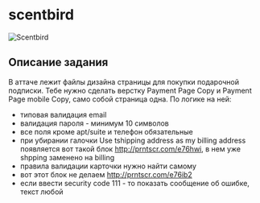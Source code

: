 # scentbird

![Scentbird](https://github.com/yakovenkomax/scentbird-task/raw/master/mockups/Payment%20Page%20Copy.jpg)

## Описание задания
В аттаче лежит файлы дизайна страницы для покупки подарочной подписки.
Тебе нужно сделать верстку Payment Page Copy и Payment Page mobile Copy, cамо собой страница одна.
По логике на ней:
* типовая валидация email
* валидация пароля - минимум 10 символов
* все поля кроме apt/suite и телефон обязательные
* при убирании галочки Use tshipping address as my billing address появляется вот такой блок http://prntscr.com/e76hwi, в нем уже shpping заменено на billing
* правила валидации карточки нужно найти самому
* вот этот блок не делаем http://prntscr.com/e76ib2
* если ввести security code 111 - то показать сообщение об ошибке, текст любой
